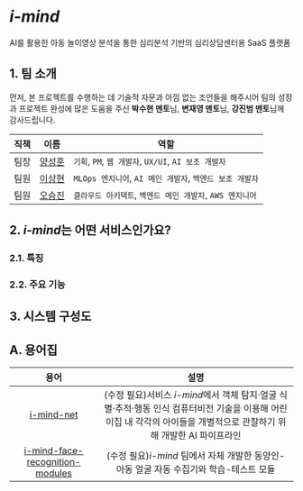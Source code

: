 # *i-mind*
<p>AI를 활용한 아동 놀이영상 분석을 통한 심리분석 기반의 심리상담센터용 SaaS 플랫폼</p>

## 1. 팀 소개
<p>

먼저, 본 프로젝트를 수행하는 데 기술적 자문과 아낌 없는 조언들을 해주시어 팀의 성장과 프로젝트 완성에 많은 도움을 주신 **박수현 멘토**님, **변재영 멘토**님, **강진범 멘토**님께 감사드립니다.
</p>

<p>

직책 | 이름 | 역할
-- | -- | --
팀장 | [양성훈](https://github.com/seonghunYang) | `기획`, `PM`, `웹 개발자`, `UX/UI`, `AI 보조 개발자`
팀원 | [이상현](https://github.com/drmaemi) | `MLOps 엔지니어`, `AI 메인 개발자`, `백엔드 보조 개발자`
팀원 | [오승진](https://github.com/maison01006) | `클라우드 아키텍트`, `백엔드 메인 개발자`, `AWS 엔지니어`
</p>

<p>

## 2. *i-mind*는 어떤 서비스인가요?

### 2.1. 특징

### 2.2. 주요 기능

## 3. 시스템 구성도

## A. 용어집

용어 | 설명
:--:|:--:
[i-mind-net](https://git.swmgit.org/swm-12/12_swm11/CatchNet) | (수정 필요)서비스 *i-mind*에서 객체 탐지·얼굴 식별·추적·행동 인식 컴퓨터비전 기술을 이용해 어린이집 내 각각의 아이들을 개별적으로 관찰하기 위해 개발한 AI 파이프라인
[i-mind-face-recognition-modules](https://git.swmgit.org/swm-12/12_swm11/i-mind-face-recognition_modules) | (수정 필요)*i-mind* 팀에서 자체 개발한 동양인-아동 얼굴 자동 수집기와 학습-테스트 모듈

<br>
